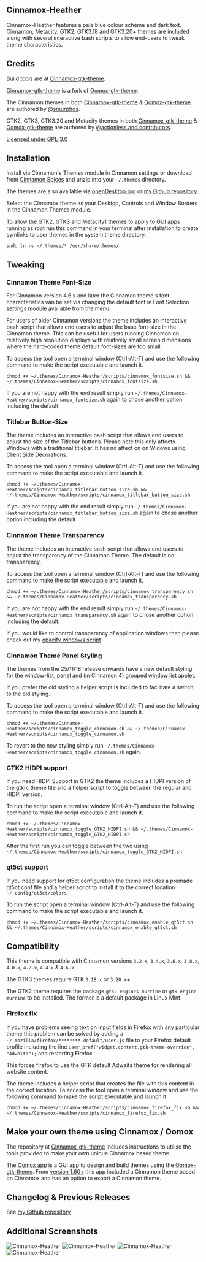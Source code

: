 ## Cinnamox-Heather

Cinnamox-Heather features a pale blue colour scheme and dark text. Cinnamon, Metacity, GTK2, GTK3.18 and GTK3.20+ themes are included along with several interactive bash scripts to allow end-users to tweak theme characteristics.

## Credits

Build tools are at [Cinnamox-gtk-theme](https://github.com/smurphos/cinnamox-gtk-theme).

[Cinnamox-gtk-theme](https://github.com/smurphos/cinnamox-gtk-theme) is a fork of [Oomox-gtk-theme](https://github.com/themix-project/oomox-gtk-theme).

The Cinnamon themes in both [Cinnamox-gtk-theme](https://github.com/smurphos/cinnamox-gtk-theme) & [Oomox-gtk-theme](https://github.com/themix-project/oomox-gtk-theme) are authored by [@smurphos](https://github.com/smurphos).

GTK2, GTK3, GTK3.20 and Metacity themes in both [Cinnamox-gtk-theme](https://github.com/smurphos/cinnamox-gtk-theme) & [Oomox-gtk-theme](https://github.com/themix-project/oomox-gtk-theme) are authored by [@actionless and contributors](https://github.com/themix-project/oomox-gtk-theme/graphs/contributors).

[Licensed under GPL-3.0](https://github.com/smurphos/cinnamox-gtk-theme/blob/master/LICENSE)

## Installation

Install via Cinnamon's Themes module in Cinnamon settings or download from [Cinnamon Spices](https://cinnamon-spices.linuxmint.com/themes) and unzip into your `~/.themes` directory.

The themes are also available via [openDesktop.org](https://www.opendesktop.org/member/491875/) or [my Github repository](https://github.com/smurphos/cinnamox_themes/releases).

Select the Cinnamox theme as your Desktop, Controls and Window Borders in the Cinnamon Themes module.

To allow the GTK2, GTK3 and Metacity1 themes to apply to GUI apps running as root run this command in your terminal after installation to create symlinks to user themes in the system theme directory.

`sudo ln -s ~/.themes/* /usr/share/themes/`

## Tweaking

### Cinnamon Theme Font-Size

For Cinnamon version 4.6.x and later the Cinnamon theme's font characteristics van be set via changing the default font in Font Selection settings module available from the menu.

For users of older Cinnamon versions the theme includes an interactive bash script that allows end users to adjust the base font-size in the Cinnamon theme. This can be useful for users running Cinnamon on relatively high resolution displays with relatively small screen dimensions where the hard-coded theme default font-sizes are too small.

To access the tool open a terminal window (Ctrl-Alt-T) and use the following command to make the script executable and launch it. 

`chmod +x ~/.themes/Cinnamox-Heather/scripts/cinnamox_fontsize.sh && ~/.themes/Cinnamox-Heather/scripts/cinnamox_fontsize.sh`

If you are not happy with the end result simply run `~/.themes/Cinnamox-Heather/scripts/cinnamox_fontsize.sh` again to chose another option including the default

### Titlebar Button-Size

The theme includes an interactive bash script that allows end users to adjust the size of the Titlebar buttons. Please note this only affects Windows with a traditional titlebar. It has no affect on on Widows using Client Side Decorations.

To access the tool open a terminal window (Ctrl-Alt-T) and use the following command to make the script executable and launch it. 

`chmod +x ~/.themes/Cinnamox-Heather/scripts/cinnamox_titlebar_button_size.sh && ~/.themes/Cinnamox-Heather/scripts/cinnamox_titlebar_button_size.sh`

If you are not happy with the end result simply run `~/.themes/Cinnamox-Heather/scripts/cinnamox_titlebar_button_size.sh` again to chose another option including the default

### Cinnamon Theme Transparency

The theme includes an interactive bash script that allows end users to adjust the transparency of the Cinnamon Theme. The default is no transparency.

To access the tool open a terminal window (Ctrl-Alt-T) and use the following command to make the script executable and launch it. 

`chmod +x ~/.themes/Cinnamox-Heather/scripts/cinnamox_transparency.sh && ~/.themes/Cinnamox-Heather/scripts/cinnamox_transparency.sh`

If you are not happy with the end result simply run `~/.themes/Cinnamox-Heather/scripts/cinnamox_transparency.sh` again to chose another option including the default.

If you would like to control transparency of application windows then please check out my [opacify windows script](https://github.com/smurphos/nemo_actions_and_cinnamon_scripts#opacify-windows)

### Cinnamon Theme Panel Styling

The themes from the 25/11/18 release onwards have a new default styling for the window-list, panel and (in Cinnamon 4) grouped window list applet.

If you prefer the old styling a helper script is included to facilitate a switch to the old styling.

To access the tool open a terminal window (Ctrl-Alt-T) and use the following command to make the script executable and launch it. 

`chmod +x ~/.themes/Cinnamox-Heather/scripts/cinnamox_toggle_cinnamon.sh && ~/.themes/Cinnamox-Heather/scripts/cinnamox_toggle_cinnamon.sh`

To revert to the new styling simply run `~/.themes/Cinnamox-Heather/scripts/cinnamox_toggle_cinnamon.sh` again.

### GTK2 HIDPI support

If you need HIDPI Support in GTK2 the theme includes a HIDPI version of the gtkrc theme file and a helper script to toggle between the regular and HIDPI version.

To run the script open a terminal window (Ctrl-Alt-T) and use the following command to make the script executable and launch it. 

`chmod +x ~/.themes/Cinnamox-Heather/scripts/cinnamox_toggle_GTK2_HIDPI.sh && ~/.themes/Cinnamox-Heather/scripts/cinnamox_toggle_GTK2_HIDPI.sh`

After the first run you can toggle between the two using `~/.themes/Cinnamox-Heather/scripts/cinnamox_toggle_GTK2_HIDPI.sh`

### qt5ct support

If you need support for qt5ct configuration the theme includes a premade qt5ct.conf file and a helper script to install it to the correct location `~/.config/qt5ct/colors`

To run the script open a terminal window (Ctrl-Alt-T) and use the following command to make the script executable and launch it. 

`chmod +x ~/.themes/Cinnamox-Heather/scripts/cinnamox_enable_qt5ct.sh && ~/.themes/Cinnamox-Heather/scripts/cinnamox_enable_qt5ct.sh`

## Compatibility

This theme is compatible with Cinnamon versions `3.2.x`, `3.4.x`, `3.6.x`, `3.8.x`, `4.0.x`, `4.2.x`, `4.4.x` & `4.6.x`

The GTK3 themes require GTK `3.18.x` or `3.20.x`+

The GTK2 theme requires the package `gtk2-engines-murrine` or `gtk-engine-murrine` to be installed. The former is a default package in Linux Mint.

### Firefox fix

If you have problems seeing text on input fields in Firefox with any particular theme this problem can be solved by adding a `~/.mozilla/firefox/********.default/user.js` file to your Firefox default profile including the line `user_pref("widget.content.gtk-theme-override", "Adwaita");` and restarting Firefox.

This forces firefox to use the GTK default Adwaita theme for rendering all website content.

The theme includes a helper script that creates the file with this content in the correct location. To access the tool open a terminal window and use the following command to make the script executable and launch it.

`chmod +x ~/.themes/Cinnamox-Heather/scripts/cinnamox_firefox_fix.sh && ~/.themes/Cinnamox-Heather/scripts/cinnamox_firefox_fix.sh`

## Make your own theme using Cinnamox / Oomox

The repository at [Cinnamox-gtk-theme](https://github.com/smurphos/cinnamox-gtk-theme) includes instructions to utilise the tools provided to make your own unique Cinnamox based theme.

The [Oomox app](https://github.com/themix-project/oomox) is a GUI app to design and build themes using the [Oomox-gtk-theme](https://github.com/themix-project/oomox-gtk-theme). From [version 1.60+](https://github.com/themix-project/oomox/releases) this app included a Cinnamon theme based on Cinnamox and has an option to export a Cinnamon theme. 

## Changelog & Previous Releases

See [my Github repository](https://github.com/smurphos/cinnamox_themes/releases)

## Additional Screenshots

![Cinnamox-Heather](https://github.com/smurphos/cinnamox_themes/raw/master/Screenshots/Heather-menu.png "Cinnamox-Heather")
![Cinnamox-Heather](https://github.com/smurphos/cinnamox_themes/raw/master/Screenshots/Heather-calendar.png "Cinnamox-Heather")
![Cinnamox-Heather](https://github.com/smurphos/cinnamox_themes/raw/master/Screenshots/Heather-GTK.png  "Cinnamox-Heather")
![Cinnamox-Heather](https://github.com/smurphos/cinnamox_themes/raw/master/Screenshots/Heather-trans.png  "Cinnamox-Heather")
